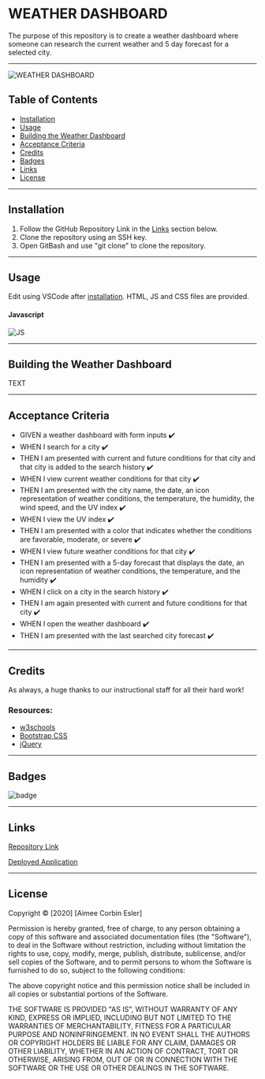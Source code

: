 # WEATHER DASHBOARD

The purpose of this repository is to create a weather dashboard where someone can research the current weather and 5 day forecast for a selected city.

-----

![WEATHER DASHBOARD]()

## Table of Contents
* [Installation](#installation)
* [Usage](#Usage)
* [Building the Weather Dashboard](#building-the-weather-dashboard)
* [Acceptance Criteria](#acceptance-criteria)
* [Credits](#credits)
* [Badges](#badges)
* [Links](#Links)
* [License](#license)

-----

## Installation
1. Follow the GitHub Repository Link in the [Links](#Links) section below.
1. Clone the repository using an SSH key.
1. Open GitBash and use "git clone" to clone the repository.

-----

## Usage
Edit using VSCode after [installation](#installation). HTML, JS and CSS files are provided.

#### Javascript

![JS]()

-----

## Building the Weather Dashboard

TEXT

-----

## Acceptance Criteria
  
* GIVEN a weather dashboard with form inputs :heavy_check_mark:
* WHEN I search for a city :heavy_check_mark:
* THEN I am presented with current and future conditions for that city and that city is added to the search history :heavy_check_mark:
* WHEN I view current weather conditions for that city :heavy_check_mark:
* THEN I am presented with the city name, the date, an icon representation of weather conditions, the temperature, the humidity, the wind speed, and the UV index :heavy_check_mark:
* WHEN I view the UV index :heavy_check_mark:
* THEN I am presented with a color that indicates whether the conditions are favorable, moderate, or severe :heavy_check_mark:
* WHEN I view future weather conditions for that city :heavy_check_mark:
* THEN I am presented with a 5-day forecast that displays the date, an icon representation of weather conditions, the temperature, and the humidity :heavy_check_mark:
* WHEN I click on a city in the search history :heavy_check_mark:
* THEN I am again presented with current and future conditions for that city :heavy_check_mark:
* WHEN I open the weather dashboard :heavy_check_mark:
* THEN I am presented with the last searched city forecast :heavy_check_mark:

-----

## Credits
As always, a huge thanks to our instructional staff for all their hard work!

### Resources:

* [w3schools](https://www.w3schools.com)
* [Bootstrap CSS](https://getbootstrap.com/)
* [jQuery](https://jquery.com/)

-----

## Badges
![badge](https://img.shields.io/github/issues-raw/aimeecesler/weather-dashboard)

-----

## Links
[Repository Link](https://github.com/aimeecesler/weather-dashboard)

[Deployed Application](https://aimeecesler.github.io/weather-dashboard/)

-----

## License
Copyright &copy; [2020] [Aimee Corbin Esler]

Permission is hereby granted, free of charge, to any person obtaining a copy
of this software and associated documentation files (the "Software"), to deal
in the Software without restriction, including without limitation the rights
to use, copy, modify, merge, publish, distribute, sublicense, and/or sell
copies of the Software, and to permit persons to whom the Software is
furnished to do so, subject to the following conditions:

The above copyright notice and this permission notice shall be included in all
copies or substantial portions of the Software.

THE SOFTWARE IS PROVIDED "AS IS", WITHOUT WARRANTY OF ANY KIND, EXPRESS OR
IMPLIED, INCLUDING BUT NOT LIMITED TO THE WARRANTIES OF MERCHANTABILITY,
FITNESS FOR A PARTICULAR PURPOSE AND NONINFRINGEMENT. IN NO EVENT SHALL THE
AUTHORS OR COPYRIGHT HOLDERS BE LIABLE FOR ANY CLAIM, DAMAGES OR OTHER
LIABILITY, WHETHER IN AN ACTION OF CONTRACT, TORT OR OTHERWISE, ARISING FROM,
OUT OF OR IN CONNECTION WITH THE SOFTWARE OR THE USE OR OTHER DEALINGS IN THE
SOFTWARE.